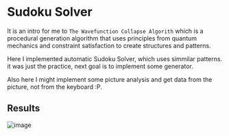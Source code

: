 # Sudoku Solver

It is an intro for me to ```The Wavefunction Collapse Algorith``` which is a procedural generation algorithm that uses principles from quantum mechanics and constraint satisfaction to create structures and patterns. 

Here I implemented automatic Sudoku Solver, which uses simmilar patterns. it was just the practice, next goal is to implement some generator.

Also here I might implement some picture analysis and get data from the picture, not from the keyboard :P.

## Results

![image](https://github.com/user-attachments/assets/988427c9-d038-49b1-8117-4334b8312206)
